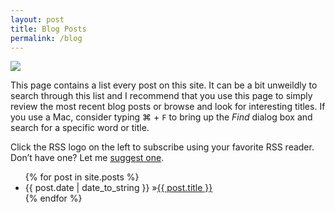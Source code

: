 ```yaml
---
layout: post
title: Blog Posts
permalink: /blog
---
```


<img class="category" src="http://www.stevencombs.com/images/design/blog.svg" />

This page contains a list every post on this site. It can be a bit unweildly to search through this list and I recommend that you use this page to simply review the most recent blog posts or browse and look for interesting titles. If you use a Mac, consider typing ⌘ + `F` to bring up the *Find* dialog box and search for a specific word or title.

<a title="RSS feed" id="rss" href="/atom.xml" target="blank"><i class="fa fa-rss-square"></i></a> Click the RSS logo on the left to subscribe using your favorite RSS reader. Don’t have one? Let me [suggest one](https://itunes.apple.com/us/app/reeder-2/id880001334?mt=12&uo=4&at=10I9LR&ct=iTunes).

<ul id="blog-posts" class="posts">
	{% for post in site.posts %}
      <li><span>{{ post.date | date_to_string }} &raquo;</span><a href="{{ post.url }}">{{ post.title }}</a></li>
    {% endfor %}
</ul>
